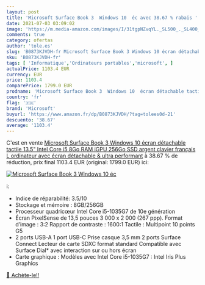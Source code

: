 ```yaml
---
layout: post
title: 'Microsoft Surface Book 3  Windows 10  éc avec 38.67 % rabais '
date: 2021-07-03 03:09:02
image: 'https://m.media-amazon.com/images/I/31tgpNZvqYL._SL500_._SL400_.jpg'
comments: true
category: ofertas
author: 'tole.es'
slug: 'B0873KJVDH-fr Microsoft Surface Book 3 Windows 10 écran détachable...'
sku: 'B0873KJVDH-fr'
tags: [ 'Informatique','Ordinateurs portables','microsoft', ]
actualPrice: 1103.4 EUR
currency: EUR
price: 1103.4
comparePrice: 1799.0 EUR
prodname: 'Microsoft Surface Book 3  Windows 10  écran détachable tactile 13.5"  Intel Core i5  8Go RAM  iGPU 256Go SSD  argent  clavier français  L ordinateur avec écran détachable & ultra performant'
country: 'fr'
flag: '🇫🇷'
brand: 'Microsoft'
buyurl: 'https://www.amazon.fr/dp/B0873KJVDH/?tag=tolees0d-21'
descuento: '38.67'
average: '1103.4'
---
```


C'est en vente [Microsoft Surface Book 3  Windows 10  écran détachable tactile 13.5"  Intel Core i5  8Go RAM  iGPU 256Go SSD  argent  clavier français  L ordinateur avec écran détachable & ultra performant](https://www.amazon.fr/dp/B0873KJVDH/?tag=tolees0d-21)  à  38.67 % de réduction, prix final  1103.4 EUR (original: 1799.0 EUR) ici:

[![Microsoft Surface Book 3  Windows 10  éc](https://m.media-amazon.com/images/I/31tgpNZvqYL._SL500_._SL400_.jpg)](https://www.amazon.fr/dp/B0873KJVDH/?tag=tolees0d-21)

ℹ️:

- Indice de réparabilité: 3.5/10
- Stockage et mémoire : 8GB/256GB
- Processeur quadricœur Intel Core i5-1035G7 de 10e génération
- Écran PixelSense de 13,5 pouces 3 000 x 2 000 (267 ppp). Format d’image : 3:2 Rapport de contraste : 1600:1 Tactile : Multipoint 10 points G5
- 2 ports USB-A 1 port USB-C Prise casque 3,5 mm 2 ports Surface Connect Lecteur de carte SDXC format standard Compatible avec Surface Dial* avec interaction sur ou hors écran
- Carte graphique : Modèles avec Intel Core i5-1035G7 : Intel Iris Plus Graphics

[🛒 Achète-le!!](https://www.amazon.fr/dp/B0873KJVDH/?tag=tolees0d-21)
